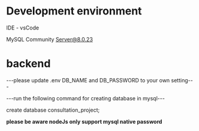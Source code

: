 # Development environment
IDE - vsCode

MySQL Community Server@8.0.23

# backend
---please update .env DB_NAME and DB_PASSWORD to your own setting---

---run the following command for creating database in mysql---

create database consultation_project;

**please be aware nodeJs only support mysql native password**